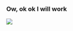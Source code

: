 
### Ow, ok ok I will work
![](https://www.gamereplays.org/community/uploads/post-46096-1182146910.jpg)
